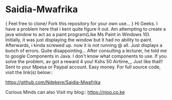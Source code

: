 # Saidia-Mwafrika
{ Feel free to clone/ Fork this repository for your own use... }
Hi Geeks. I have a problem here that i kent quite figure it out.
Am attempting to create a java window to act as a paint program(Like Ms Paint in Windows 10).
Initially, it was just displaying the window but it had no ability to paint.
Afterwards, i kinda screwed up. now it is not running @ all. Just displays a bunch of errors. Quite disappointing... 
After consulting a lecturer, he told me to google Components in Java. 
I don't know what components to use. 
If you solve the problem, av got a reward 4 you! Kshs 50 Airtime,,, Just like that!! 
Sent to your Mpesa or Paypal account. Easy money.
For full source code, visit the link(s) below::

https://github.com/Ndekere/Saidia-Mwafrika


Curious Minds can also Visit my blog:: https://njoo.co.ke
